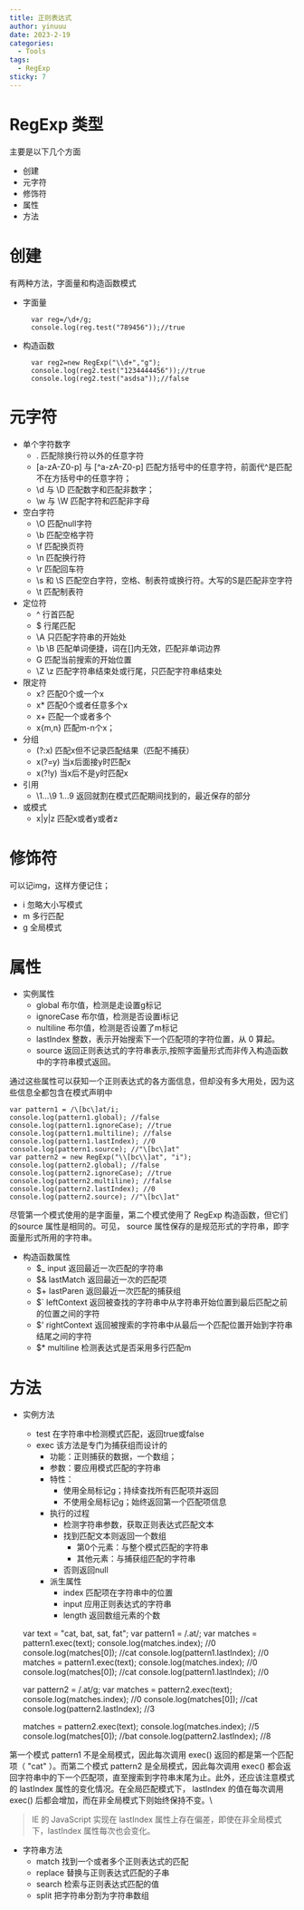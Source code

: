 ```yaml
---
title: 正则表达式
author: yinuuu
date: 2023-2-19
categories:
  - Tools
tags:
  - RegExp
sticky: 7
---
```


# RegExp 类型

主要是以下几个方面

- 创建
- 元字符
- 修饰符
- 属性
- 方法

# 创建

有两种方法，字面量和构造函数模式

- 字面量

	    var reg=/\d+/g;
	    console.log(reg.test("789456"));//true

- 构造函数

	    var reg2=new RegExp("\\d+","g");
	    console.log(reg2.test("1234444456"));//true
	    console.log(reg2.test("asdsa"));//false

# 元字符

- 单个字符数字
	- . 匹配除换行符以外的任意字符
	- [a-zA-Z0-p] 与 [^a-zA-Z0-p] 匹配方括号中的任意字符，前面代^是匹配不在方括号中的任意字符；
 	- \d 与 \D	匹配数字和匹配非数字；
 	- \w 与 \W	匹配字符和匹配非字母
- 空白字符
	- \O		匹配null字符
	- \b		匹配空格字符
	- \f		匹配换页符
	- \n		匹配换行符
	- \r		匹配回车符
	- \s 和 \S		匹配空白字符，空格、制表符或换行符。大写的S是匹配非空字符
	- \t		匹配制表符
- 定位符
	- ^		行首匹配
	- $		行尾匹配
	- \A		只匹配字符串的开始处
	- \b \B	匹配单词便捷，词在[]内无效，匹配非单词边界
	- G		匹配当前搜索的开始位置
	- \Z \z	匹配字符串结束处或行尾，只匹配字符串结束处
- 限定符
	- x?		匹配0个或一个x
	- x*		匹配0个或者任意多个x
	- x+		匹配一个或者多个
	- x{m,n}	匹配m-n个x；
- 分组
	- (?:x)		匹配x但不记录匹配结果（匹配不捕获）
	- x(?=y)		当x后面接y时匹配x
	- x(?!y)		当x后不是y时匹配x
- 引用
	- \1...\9	$1...$9		返回就割在模式匹配期间找到的，最近保存的部分
- 或模式
	- x|y|z		匹配x或者y或者z

# 修饰符
可以记img，这样方便记住；

- i 		忽略大小写模式
- m		多行匹配
- g		全局模式

# 属性

- 实例属性
	- global			布尔值，检测是走设置g标记
	- ignoreCase		布尔值，检测是否设置i标记
	- nultiline		布尔值，检测是否设置了m标记
	- lastIndex		整数，表示开始搜索下一个匹配项的字符位置，从 0 算起。
	- source			返回正则表达式的字符串表示,按照字面量形式而非传入构造函数中的字符串模式返回。

通过这些属性可以获知一个正则表达式的各方面信息，但却没有多大用处，因为这些信息全都包含在模式声明中

    var pattern1 = /\[bc\]at/i;
    console.log(pattern1.global); //false
    console.log(pattern1.ignoreCase); //true
    console.log(pattern1.multiline); //false
    console.log(pattern1.lastIndex); //0
    console.log(pattern1.source); //"\[bc\]at"
    var pattern2 = new RegExp("\\[bc\\]at", "i");
    console.log(pattern2.global); //false
    console.log(pattern2.ignoreCase); //true
    console.log(pattern2.multiline); //false
    console.log(pattern2.lastIndex); //0
    console.log(pattern2.source); //"\[bc\]at"

尽管第一个模式使用的是字面量，第二个模式使用了 RegExp 构造函数，但它们的source 属性是相同的。可见， source 属性保存的是规范形式的字符串，即字面量形式所用的字符串。

- 构造函数属性
	- $_		input	返回最近一次匹配的字符串
	- $&		lastMatch	返回最近一次的匹配项
	- $+		lastParen	返回最近一次匹配的捕获组
	- $`		leftContext	返回被查找的字符串中从字符串开始位置到最后匹配之前的位置之间的字符
	- $'		rightContext	返回被搜索的字符串中从最后一个匹配位置开始到字符串结尾之间的字符
	- $*		multiline		检测表达式是否采用多行匹配m

# 方法

- 实例方法
	- test	在字符串中检测模式匹配，返回true或false
	- exec	该方法是专门为捕获组而设计的
		- 功能：正则捕获的数据，一个数组；
		- 参数：要应用模式匹配的字符串
		- 特性：
			- 使用全局标记g；持续查找所有匹配项并返回
			- 不使用全局标记g；始终返回第一个匹配项信息
		- 执行的过程
			- 检测字符串参数，获取正则表达式匹配文本
			- 找到匹配文本则返回一个数组
				- 第0个元素：与整个模式匹配的字符串
				- 其他元素：与捕获组匹配的字符串
			- 否则返回null
		- 派生属性
			- index		匹配项在字符串中的位置
			- input		应用正则表达式的字符串
			- length		返回数组元素的个数

    var text = "cat, bat, sat, fat";
    var pattern1 = /.at/;
    var matches = pattern1.exec(text);
    console.log(matches.index); //0
    console.log(matches[0]); //cat
    console.log(pattern1.lastIndex); //0
    matches = pattern1.exec(text);
    console.log(matches.index); //0
    console.log(matches[0]); //cat
    console.log(pattern1.lastIndex); //0

    var pattern2 = /.at/g;
    var matches = pattern2.exec(text);
    console.log(matches.index); //0
    console.log(matches[0]); //cat
    console.log(pattern2.lastIndex); //3

    matches = pattern2.exec(text);
    console.log(matches.index); //5
    console.log(matches[0]); //bat
    console.log(pattern2.lastIndex); //8

第一个模式 pattern1 不是全局模式，因此每次调用 exec() 返回的都是第一个匹配项（ "cat" ）。而第二个模式 pattern2 是全局模式，因此每次调用 exec() 都会返回字符串中的下一个匹配项，直至搜索到字符串末尾为止。此外，还应该注意模式的 lastIndex 属性的变化情况。在全局匹配模式下， lastIndex 的值在每次调用 exec() 后都会增加，而在非全局模式下则始终保持不变。\

> IE 的 JavaScript 实现在 lastIndex 属性上存在偏差，即使在非全局模式下，lastIndex 属性每次也会变化。


- 字符串方法
	- match		找到一个或者多个正则表达式的匹配
	- replace	替换与正则表达式匹配的子串
	- search		检索与正则表达式匹配的值
	- split		把字符串分割为字符串数组